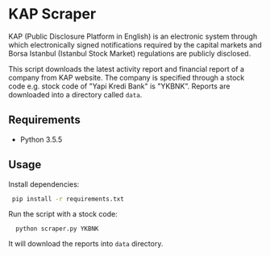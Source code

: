 # KAP Scraper
KAP (Public Disclosure Platform in English) is an electronic system through which electronically signed notifications required by the capital markets and Borsa Istanbul (Istanbul Stock Market) regulations are publicly disclosed.

This script downloads the latest activity report and financial report of a company from KAP website. The company is specified through a stock code e.g. stock code of "Yapi Kredi Bank" is "YKBNK". Reports are downloaded into a directory called `data`.

## Requirements 
- Python 3.5.5

## Usage 
Install dependencies:
```bash 
 pip install -r requirements.txt
```

Run the script with a stock code:
```
  python scraper.py YKBNK 
```

It will download the reports into `data` directory.
